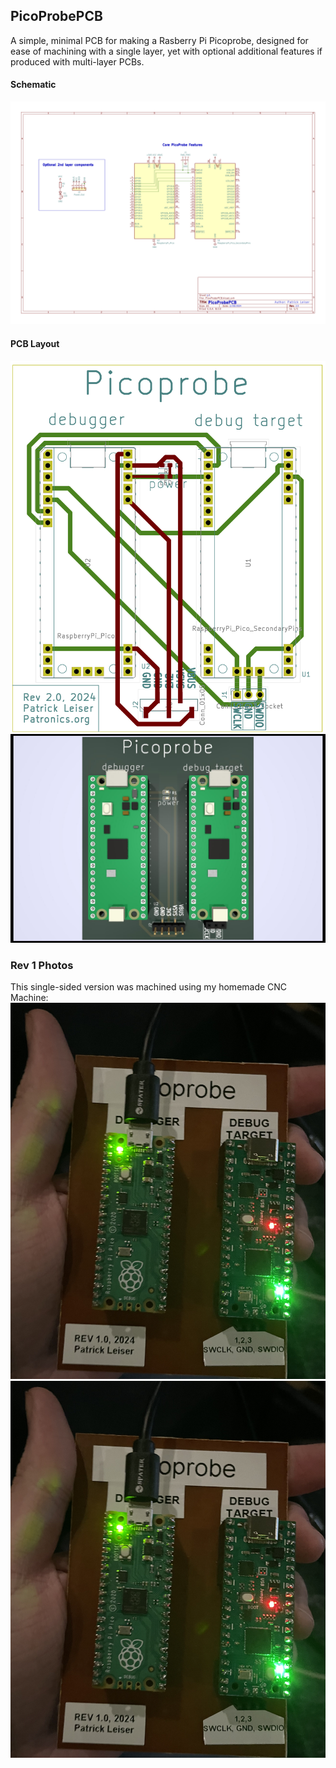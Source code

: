 ## PicoProbePCB
A simple, minimal PCB for making a Rasberry Pi Picoprobe, designed for ease of machining with a single layer, yet with optional additional features if produced with multi-layer PCBs.  

#### Schematic
![PicoProbe Schematic](images/Print%20Schematic.png)


#### PCB Layout
![Diagram of PCB Layout](images/Print%20PCB.png) ![3D render of PCB](images/PicoProbePCB.jpg)

### Rev 1 Photos
This single-sided version was machined using my homemade CNC Machine:
![photo of the PicoProbePCB turned off](images/photo_on.jpeg) ![photo of it turned on](images/photo_on.jpeg)
